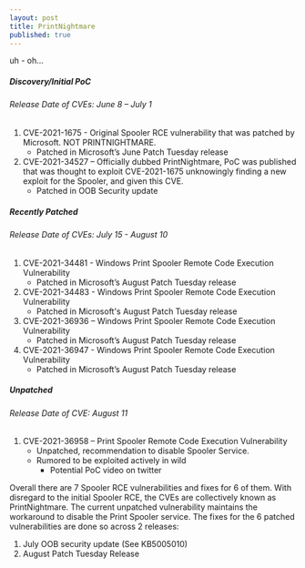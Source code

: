 ```yaml
---
layout: post
title: PrintNightmare
published: true
---
```

uh - oh...


#####  Discovery/Initial PoC
######  Release Date of CVEs: June 8 – July 1
 
1. CVE-2021-1675 - Original Spooler RCE vulnerability that was patched by Microsoft. NOT PRINTNIGHTMARE.
    - Patched in Microsoft’s June Patch Tuesday release
2. CVE-2021-34527 – Officially dubbed PrintNightmare, PoC was published that was thought to exploit CVE-2021-1675 unknowingly finding a new exploit for the Spooler, and given this CVE.
    - Patched in OOB Security update
 
#####  Recently Patched
######  Release Date of CVEs: July 15 - August 10
 
1. CVE-2021-34481 - Windows Print Spooler Remote Code Execution Vulnerability 
    - Patched in Microsoft’s August Patch Tuesday release
2. CVE-2021-34483 - Windows Print Spooler Remote Code Execution Vulnerability 
    - Patched in Microsoft's August Patch Tuesday release
3. CVE-2021-36936 – Windows Print Spooler Remote Code Execution Vulnerability 
    - Patched in Microsoft’s August Patch Tuesday release
4. CVE-2021-36947 - Windows Print Spooler Remote Code Execution Vulnerability 
    - Patched in Microsoft’s August Patch Tuesday release
 
#####  Unpatched
######  Release Date of CVE: August 11
 
1. CVE-2021-36958 – Print Spooler Remote Code Execution Vulnerability 
    - Unpatched, recommendation to disable Spooler Service.
    - Rumored to be exploited actively in wild
        - Potential PoC video on twitter
 
 
Overall there are 7 Spooler RCE vulnerabilities and fixes for 6 of them. With disregard to the initial Spooler RCE, the CVEs are collectively known as PrintNightmare. The current unpatched vulnerability maintains the workaround to disable the Print Spooler service. The fixes for the 6 patched vulnerabilities are done so across 2 releases:

1. July OOB security update (See KB5005010)
2. August Patch Tuesday Release
